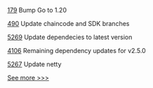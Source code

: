 
[179](https://github.com/hyperledger/fabric-protos/pull/179) Bump Go to 1.20

[490](https://github.com/hyperledger/fabric-test/pull/490) Update chaincode and SDK branches

[5269](https://github.com/hyperledger/besu/pull/5269) Update dependecies to latest version

[4106](https://github.com/hyperledger/fabric/pull/4106) Remaining dependency updates for v2.5.0

[5267](https://github.com/hyperledger/besu/pull/5267) Update netty


[See more >>>](https://start-here.hyperledger.org/pull-requests)
